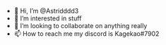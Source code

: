 - 👋 Hi, I’m @Astridddd3
- 👀 I’m interested in stuff
- 💞️ I’m looking to collaborate on anything really
- 📫 How to reach me my discord is Kagekao#7902

<!---
Astridddd3/Astridddd3 is a ✨ special ✨ repository because its `README.md` (this file) appears on your GitHub profile.
You can click the Preview link to take a look at your changes.
--->
